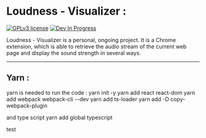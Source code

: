 # Loudness - Visualizer :
[![GPLv3 license](https://img.shields.io/badge/License-GPLv3-blue.svg)](https://github.com/Aubert-Antoine/loudness-visualizer/blob/master/LICENSE.GPL)
[![Dev In Progress](https://img.shields.io/badge/development-In%20Progress-brightgreen)](https://gitHub.com/Aubert-Antoine/loudness-visualizer/graphs/commit-activity)


Loudness - Visualizer is a personal, ongoing project. It is a Chrome extension, which is able to retrieve the audio stream of the current web page and display the sound strength in several ways. 

---

## Yarn : 

yarn is needed to run the code :
yarn init -y
yarn add react react-dom
yarn add webpack webpack-cli --dev
yarn add ts-loader
yarn add -D copy-webpack-plugin

and type script 
yarn add global typescript

test